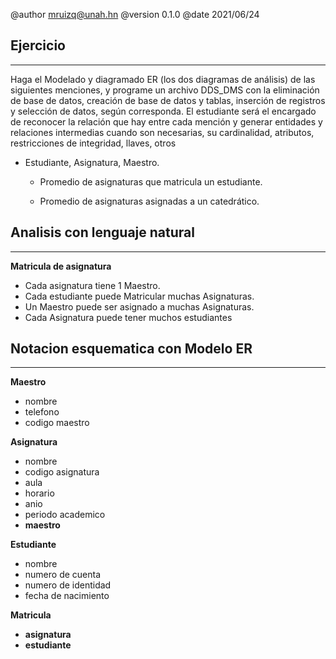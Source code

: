 @author mruizq@unah.hn
@version 0.1.0
@date 2021/06/24

Ejercicio
----
----
Haga el Modelado y diagramado ER (los dos diagramas de análisis) de las siguientes menciones, y programe un archivo DDS_DMS con la eliminación de base de datos, creación de base de datos y tablas, inserción de registros y selección de datos, según corresponda. El estudiante será el encargado de reconocer la relación que hay entre cada mención y generar entidades y relaciones intermedias cuando son necesarias, su cardinalidad, atributos, restricciones de integridad, llaves, otros



- Estudiante, Asignatura, Maestro.

    - Promedio de asignaturas que matricula un estudiante.

    - Promedio de asignaturas asignadas a un catedrático.


Analisis con lenguaje natural
----
----

**Matricula de asignatura**
  - Cada asignatura tiene 1 Maestro.
  - Cada estudiante puede Matricular muchas Asignaturas.
  - Un Maestro puede ser asignado a muchas Asignaturas.
  - Cada Asignatura puede tener muchos estudiantes


Notacion esquematica con Modelo ER
----
----

**Maestro**
  - nombre
  - telefono
  - codigo maestro
  
**Asignatura**
  - nombre
  - codigo asignatura
  - aula
  - horario
  - anio
  - periodo academico
  - **maestro**


**Estudiante**
  - nombre
  - numero de cuenta
  - numero de identidad
  - fecha de nacimiento
  
**Matricula**
  - **asignatura**
  - **estudiante**


